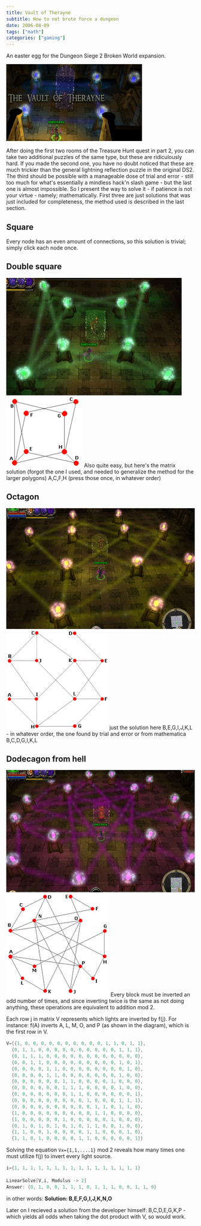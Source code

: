 ```yaml
---
title: Vault of Therayne
subtitle: How to not brute force a dungeon
date: 2006-08-09
tags: ["math"]
categories: ["gaming"]
---
```


An easter egg for the Dungeon Siege 2 Broken World expansion.

<!--more-->

![](/imgs/therayne/overview1.jpg)

After doing the first two rooms of the Treasure Hunt quest in part 2, you can take two additional puzzles of the same type, but these are ridiculously hard. If you made the second one, you have no doubt noticed that these are much trickier than the general lightning reflection puzzle in the original DS2. The third should be possible with  a manageable dose of trial and error - still too much for what's essentially a mindless hack'n slash game - but the last one is almost impossible. So I present the way to solve it - if patience is not your virtue - namely; mathematically. First three are just solutions that was just included for completeness, the method used is described in the last section.


## Square
Every node has an even amount of connections, so this solution is trivial; simply click each node once.

## Double square
![](/imgs/therayne/overview2.jpg)
![](/imgs/therayne/square-diagram.gif)
Also quite easy, but here's the matrix solution (forgot the one I used, and needed to generalize the method for the larger polygons)
A,C,F,H (press those once, in whatever order)

## Octagon
![](/imgs/therayne/overview3.jpg)
![](/imgs/therayne/octagon-diagram.gif)
just the solution here
B,E,G,I,J,K,L - in whatever order, the one found by trial and error
or from mathematica
B,C,D,G,I,K,L

## Dodecagon from hell
![](/imgs/therayne/overview4.jpg)
![](/imgs/therayne/dodecagon-diagram.gif)
Every block must be inverted an odd number of times, and since inverting twice is the same as not doing anything, these operations are equivalent to addition mod 2.

Each row j in matrix V represents which lights are inverted by f(j).
For instance: f(A) inverts A, L, M, O, and P (as shown in the diagram), which is the first row in V.

```cpp
V={{1, 0, 0, 0, 0, 0, 0, 0, 0, 0, 0, 1, 1, 0, 1, 1},
  {0, 1, 1, 0, 0, 0, 0, 0, 0, 0, 0, 0, 0, 1, 1, 1},
  {0, 1, 1, 1, 0, 0, 0, 0, 0, 0, 0, 0, 0, 0, 0, 0},
  {0, 0, 1, 1, 0, 0, 0, 0, 0, 0, 0, 0, 0, 1, 0, 1},
  {0, 0, 0, 0, 1, 1, 0, 0, 0, 0, 0, 0, 0, 0, 1, 0},
  {0, 0, 0, 0, 1, 1, 0, 0, 0, 0, 0, 0, 0, 1, 0, 0},
  {0, 0, 0, 0, 0, 0, 1, 1, 0, 0, 0, 0, 1, 0, 0, 0},
  {0, 0, 0, 0, 0, 0, 1, 1, 1, 0, 0, 0, 0, 1, 0, 0},
  {0, 0, 0, 0, 0, 0, 0, 1, 1, 0, 0, 0, 0, 0, 0, 1},
  {0, 0, 0, 0, 0, 0, 0, 0, 0, 1, 0, 0, 0, 1, 1, 1},
  {0, 0, 0, 0, 0, 0, 0, 0, 0, 0, 1, 1, 0, 1, 1, 0},
  {1, 0, 0, 0, 0, 0, 0, 0, 0, 0, 1, 1, 0, 0, 0, 0},
  {1, 0, 0, 0, 0, 0, 1, 0, 0, 0, 0, 0, 1, 0, 0, 0},
  {0, 1, 0, 1, 0, 1, 0, 1, 0, 1, 1, 0, 0, 1, 0, 0},
  {1, 1, 0, 0, 1, 0, 0, 0, 0, 1, 1, 0, 0, 0, 1, 0},
  {1, 1, 0, 1, 0, 0, 0, 0, 1, 1, 0, 0, 0, 0, 0, 1}}
```

Solving the equation `Vx={1,1,....1}` mod 2 reveals how many times one must utilize f(j) to invert every light source.

```cpp
i={1, 1, 1, 1, 1, 1, 1, 1, 1, 1, 1, 1, 1, 1, 1, 1}

LinearSolve[V,i, Modulus -> 2]
Answer: {0, 1, 0, 0, 1, 1, 1, 0, 1, 1, 1, 0, 0, 1, 1, 0}
```

in other words: **Solution: B,E,F,G,I,J,K,N,O**

Later on I recieved a solution from the developer himself:
B,C,D,E,G,K,P - which yields all odds when taking the dot product with V, so would work.
